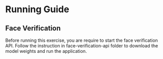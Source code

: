 # Running Guide
## Face Verification
Before running this exercise, you are require to start the face verification API. Follow the instruction in face-verification-api folder to download the model weights and run the application.


